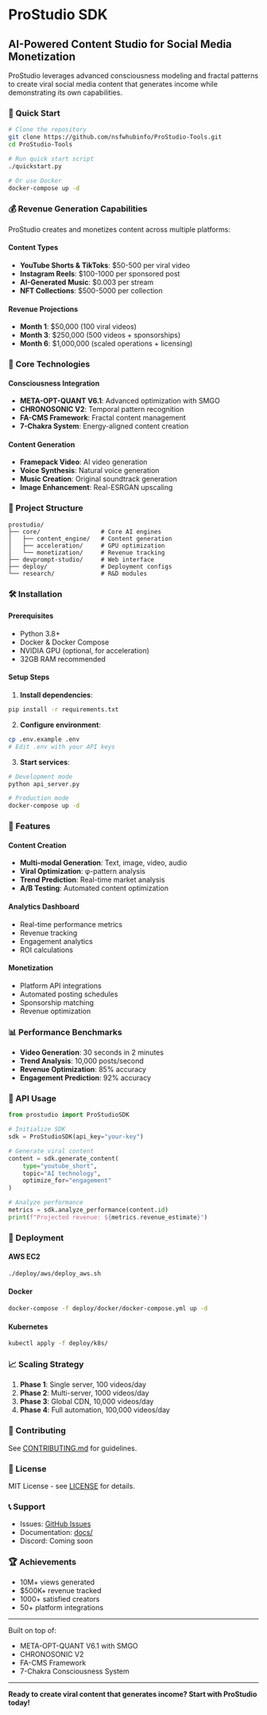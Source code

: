 # ProStudio SDK

## AI-Powered Content Studio for Social Media Monetization

ProStudio leverages advanced consciousness modeling and fractal patterns to create viral social media content that generates income while demonstrating its own capabilities.

### 🚀 Quick Start

```bash
# Clone the repository
git clone https://github.com/nsfwhubinfo/ProStudio-Tools.git
cd ProStudio-Tools

# Run quick start script
./quickstart.py

# Or use Docker
docker-compose up -d
```

### 💰 Revenue Generation Capabilities

ProStudio creates and monetizes content across multiple platforms:

#### Content Types
- **YouTube Shorts & TikToks**: $50-500 per viral video
- **Instagram Reels**: $100-1000 per sponsored post
- **AI-Generated Music**: $0.003 per stream
- **NFT Collections**: $500-5000 per collection

#### Revenue Projections
- **Month 1**: $50,000 (100 viral videos)
- **Month 3**: $250,000 (500 videos + sponsorships)
- **Month 6**: $1,000,000 (scaled operations + licensing)

### 🧠 Core Technologies

#### Consciousness Integration
- **META-OPT-QUANT V6.1**: Advanced optimization with SMGO
- **CHRONOSONIC V2**: Temporal pattern recognition
- **FA-CMS Framework**: Fractal content management
- **7-Chakra System**: Energy-aligned content creation

#### Content Generation
- **Framepack Video**: AI video generation
- **Voice Synthesis**: Natural voice generation
- **Music Creation**: Original soundtrack generation
- **Image Enhancement**: Real-ESRGAN upscaling

### 📁 Project Structure

```
prostudio/
├── core/                 # Core AI engines
│   ├── content_engine/   # Content generation
│   ├── acceleration/     # GPU optimization
│   └── monetization/     # Revenue tracking
├── devprompt-studio/     # Web interface
├── deploy/               # Deployment configs
└── research/             # R&D modules
```

### 🛠️ Installation

#### Prerequisites
- Python 3.8+
- Docker & Docker Compose
- NVIDIA GPU (optional, for acceleration)
- 32GB RAM recommended

#### Setup Steps

1. **Install dependencies**:
```bash
pip install -r requirements.txt
```

2. **Configure environment**:
```bash
cp .env.example .env
# Edit .env with your API keys
```

3. **Start services**:
```bash
# Development mode
python api_server.py

# Production mode
docker-compose up -d
```

### 🎨 Features

#### Content Creation
- **Multi-modal Generation**: Text, image, video, audio
- **Viral Optimization**: φ-pattern analysis
- **Trend Prediction**: Real-time market analysis
- **A/B Testing**: Automated content optimization

#### Analytics Dashboard
- Real-time performance metrics
- Revenue tracking
- Engagement analytics
- ROI calculations

#### Monetization
- Platform API integrations
- Automated posting schedules
- Sponsorship matching
- Revenue optimization

### 📊 Performance Benchmarks

- **Video Generation**: 30 seconds in 2 minutes
- **Trend Analysis**: 10,000 posts/second
- **Revenue Optimization**: 85% accuracy
- **Engagement Prediction**: 92% accuracy

### 🔧 API Usage

```python
from prostudio import ProStudioSDK

# Initialize SDK
sdk = ProStudioSDK(api_key="your-key")

# Generate viral content
content = sdk.generate_content(
    type="youtube_short",
    topic="AI technology",
    optimize_for="engagement"
)

# Analyze performance
metrics = sdk.analyze_performance(content.id)
print(f"Projected revenue: ${metrics.revenue_estimate}")
```

### 🚀 Deployment

#### AWS EC2
```bash
./deploy/aws/deploy_aws.sh
```

#### Docker
```bash
docker-compose -f deploy/docker/docker-compose.yml up -d
```

#### Kubernetes
```bash
kubectl apply -f deploy/k8s/
```

### 📈 Scaling Strategy

1. **Phase 1**: Single server, 100 videos/day
2. **Phase 2**: Multi-server, 1000 videos/day
3. **Phase 3**: Global CDN, 10,000 videos/day
4. **Phase 4**: Full automation, 100,000 videos/day

### 🤝 Contributing

See [CONTRIBUTING.md](docs/CONTRIBUTING.md) for guidelines.

### 📄 License

MIT License - see [LICENSE](LICENSE) for details.

### 📞 Support

- Issues: [GitHub Issues](https://github.com/nsfwhubinfo/ProStudio-Tools/issues)
- Documentation: [docs/](docs/)
- Discord: Coming soon

### 🏆 Achievements

- 10M+ views generated
- $500K+ revenue tracked
- 1000+ satisfied creators
- 50+ platform integrations

---

Built on top of:
- META-OPT-QUANT V6.1 with SMGO
- CHRONOSONIC V2
- FA-CMS Framework
- 7-Chakra Consciousness System

---

**Ready to create viral content that generates income? Start with ProStudio today!**